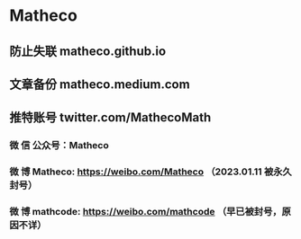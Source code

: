 # Matheco


## 防止失联 matheco.github.io
## 文章备份 matheco.medium.com
## 推特账号 twitter.com/MathecoMath


### 微 信 公众号：Matheco
### 微 博 Matheco: <https://weibo.com/Matheco>  （2023.01.11 被永久封号）
### 微 博 mathcode: <https://weibo.com/mathcode>  （早已被封号，原因不详）
